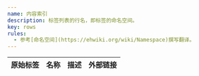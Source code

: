 ```yaml
---
name: 内容索引
description: 标签列表的行名，即标签的命名空间。
key: rows
rules:
  - 参考[命名空间](https://ehwiki.org/wiki/Namespace)撰写翻译。
---
```


| 原始标签 | 名称 | 描述 | 外部链接 |
| -------- | ---- | ---- | -------- |

